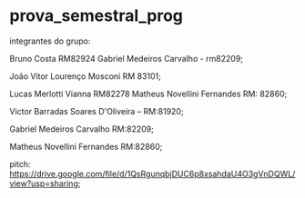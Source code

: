 # prova_semestral_prog

integrantes do grupo:

Bruno Costa RM82924 Gabriel Medeiros Carvalho - rm82209;

João Vitor Lourenço Mosconi RM 83101;

Lucas Merlotti Vianna RM82278 Matheus Novellini Fernandes RM: 82860;

Victor Barradas Soares D'Oliveira – RM:81920;

Gabriel Medeiros Carvalho RM:82209;

Matheus Novellini Fernandes RM:82860;

pitch: https://drive.google.com/file/d/1QsRgunqbjDUC6p8xsahdaU4O3gVnDQWL/view?usp=sharing;
